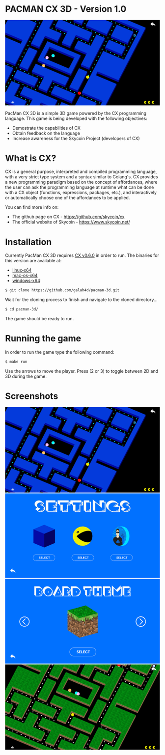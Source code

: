 # PACMAN CX 3D - Version 1.0

![pacman cx 3d](https://github.com/galah4d/pacman-3d/blob/master/assets/screenshots/screenshot1.png)

PacMan CX 3D is a simple 3D game powered by the CX programming language.
This game is being developed with the following objectives:

  - Demostrate the capabilities of CX
  - Obtain feedback on the language
  - Increase awareness for the Skycoin Project (developers of CX)

# What is CX?
CX is a general purpose, interpreted and compiled programming language, with a very strict type system and a syntax similar to Golang's. CX provides a new programming paradigm based on the concept of affordances, where the user can ask the programming language at runtime what can be done with a CX object (functions, expressions, packages, etc.), and interactively or automatically choose one of the affordances to be applied.

You can find more info on:
  - The github page on CX - https://github.com/skycoin/cx
  - The official website of Skycoin - https://www.skycoin.net/

# Installation
Currently PacMan CX 3D requires [CX v0.6.0](https://github.com/skycoin/cx/releases/tag/v0.6.0) in order to run.
The binaries for this version are available at:
  - [linux-x64](https://github.com/skycoin/cx/releases/download/v0.6.0/cx-0.6.0-bin-linux-x64.zip)
  - [mac-os-x64](https://github.com/skycoin/cx/releases/download/v0.6.0/cx-0.6.0-bin-macos-x64.zip)
  - [windows-x64](https://github.com/skycoin/cx/releases/download/v0.6.0/cx-0.6.0-bin-windows-x64.zip)

```sh
$ git clone https://github.com/galah4d/pacman-3d.git
```

Wait for the cloning process to finish and navigate to the cloned directory...

```sh
$ cd pacman-3d/
```

The game should be ready to run.

# Running the game
In order to run the game type the following command:

```sh
$ make run
```

Use the arrows to move the player.
Press (2 or 3) to toggle between 2D and 3D during the game.

# Screenshots
![screenshot 1](https://github.com/galah4d/pacman-3d/blob/master/assets/screenshots/screenshot1.png)
![screenshot 2](https://github.com/galah4d/pacman-3d/blob/master/assets/screenshots/screenshot2.png)
![screenshot 3](https://github.com/galah4d/pacman-3d/blob/master/assets/screenshots/screenshot3.png)
![screenshot 4](https://github.com/galah4d/pacman-3d/blob/master/assets/screenshots/screenshot4.png)
